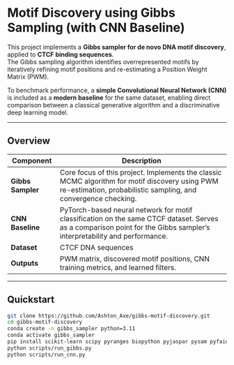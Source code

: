 # Motif Discovery using Gibbs Sampling (with CNN Baseline)

This project implements a **Gibbs sampler for de novo DNA motif discovery**, applied to **CTCF binding sequences**.  
The Gibbs sampling algorithm identifies overrepresented motifs by iteratively refining motif positions and re-estimating a Position Weight Matrix (PWM).  

To benchmark performance, a **simple Convolutional Neural Network (CNN)** is included as a **modern baseline** for the same dataset, enabling direct comparison between a classical generative algorithm and a discriminative deep learning model.

---

## Overview

| Component | Description |
|------------|-------------|
| **Gibbs Sampler** | Core focus of this project. Implements the classic MCMC algorithm for motif discovery using PWM re-estimation, probabilistic sampling, and convergence checking. |
| **CNN Baseline** | PyTorch-based neural network for motif classification on the same CTCF dataset. Serves as a comparison point for the Gibbs sampler’s interpretability and performance. |
| **Dataset** | CTCF DNA sequences |
| **Outputs** | PWM matrix, discovered motif positions, CNN training metrics, and learned filters. |

---

## Quickstart

```bash
git clone https://github.com/Ashton_Axe/gibbs-motif-discovery.git
cd gibbs-motif-discovery
conda create -n gibbs_sampler python=3.11
conda activate gibbs_sampler
pip install scikit-learn scipy pyranges biopython pyjaspar pysam pyfaidx logomaker anndata torch
python scripts/run_gibbs.py
python scripts/run_cnn.py
